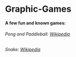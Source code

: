 # Graphic-Games
#### A few fun and known games:

###### Pong and Paddleball: [Wikipedia](https://en.wikipedia.org/wiki/Pong)
###### Snake: [Wikipedia](https://en.wikipedia.org/wiki/Snake_(video_game))

